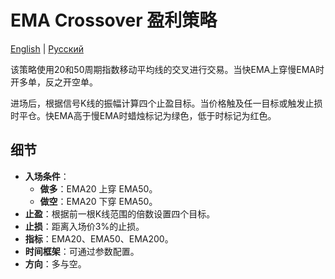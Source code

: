 # EMA Crossover 盈利策略
[English](README.md) | [Русский](README_ru.md)

该策略使用20和50周期指数移动平均线的交叉进行交易。当快EMA上穿慢EMA时开多单，反之开空单。

进场后，根据信号K线的振幅计算四个止盈目标。当价格触及任一目标或触发止损时平仓。快EMA高于慢EMA时蜡烛标记为绿色，低于时标记为红色。

## 细节

- **入场条件**：
  - **做多**：EMA20 上穿 EMA50。
  - **做空**：EMA20 下穿 EMA50。
- **止盈**：根据前一根K线范围的倍数设置四个目标。
- **止损**：距离入场价3%的止损。
- **指标**：EMA20、EMA50、EMA200。
- **时间框架**：可通过参数配置。
- **方向**：多与空。

